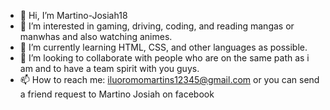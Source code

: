 - 👋 Hi, I’m Martino-Josiah18
- 👀 I’m interested in gaming, driving, coding, and reading mangas or manwhas and also watching animes.
- 🌱 I’m currently learning HTML, CSS, and other languages as possible.
- 💞️ I’m looking to collaborate with people who are on the same path as i am and to have a team spirit with you guys.
- 📫 How to reach me: iluoromomartins12345@gmail.com or you can send a friend request to Martino Josiah on facebook

<!---
Martino-Josiah18/Martino-Josiah18 is a ✨ special ✨ repository because its `README.md` (this file) appears on your GitHub profile.
You can click the Preview link to take a look at your changes.
--->
